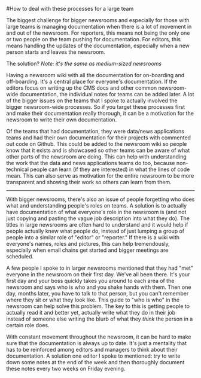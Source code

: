 #How to deal with these processes for a large team 

The biggest challenge for bigger newsrooms and especially for those with large teams is managing documentation when there is a lot of movement in and out of the newsroom. For reporters, this means not being the only one or two people on the team pushing for documentation. For editors, this means handling the updates of the documentation, especially when a new person starts and leaves the newsroom. 

The solution? *Note: it's the same as medium-sized newsrooms*

Having a newsroom wiki with all the documentation for on-boarding and off-boarding. It's a central place for everyone's documentation. If the editors focus on writing up the CMS docs and other common newsroom-wide documentation, the individual notes for teams can be added later. A lot of the bigger issues on the teams that I spoke to actually involved the bigger newsroom-wide processes. So if you target these processes first and make their documentation really thorough, it can be a motivation for the newsroom to write their own documentation. 

Of the teams that had documentation, they were data/news applications teams and had their own documentation for their projects with commented out code on Github. This could be added to the newsroom wiki so people know that it exists and is showcased so other teams can be aware of what other parts of the newsroom are doing. This can help with understanding the work that the data and news applications teams do too, because non-technical people can learn (if they are interested) in what the lines of code mean. This can also serve as motivation for the entire newsroom to be more transparent and showing their work so others can learn from them.

-------

With bigger newsrooms, there's also an issue of people forgetting who does what and understanding people's roles on teams. A solution is to actually have documentation of what everyone's role in the newsroom is (and not just copying and pasting the vague job description into what they do). The titles in large newsrooms are often hard to understand and it would help if people actually knew what people do, instead of just lumping a group of people into a similar role of "editor" or "reporter." If there is a wiki with everyone's names, roles and pictures, this can help tremendously, especially when email chains get started and bigger meetings are scheduled. 

A few people I spoke to in larger newsrooms mentioned that they had "met" everyone in the newsroom on their first day. We've all been there. It's your first day and your boss quickly takes you around to each area of the newsroom and says who is who and you shake hands with them. Then one day, months later, you have to talk to that person, but you can't remember where they sit or what they look like. This guide to "who is who" in the newsroom can help solve this problem. The key to this is getting people to actually read it and better yet, actually write what they do in their job instead of someone else writing the blurb of what they *think* the person in a certain role does. 

With constant movement throughout the newsroom, it can be hard to make sure that the documentation is always up to date. It's just a mentality that has to be reinforced among editors and managers to think about their documentation. A solution one editor I spoke to mentioned: try to write down some notes at the end of the week and then thoroughly document these notes every two weeks on Friday evening.